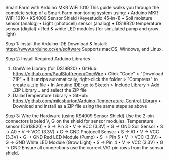 Smart Farm with Arduino MKR WiFi 1010
This guide walks you through the complete setup of a Smart Farm monitoring system using:
•	Arduino MKR WiFi 1010
•	KS4009 Sensor Shield (Keyestudio 45-in-1)
•	Soil moisture sensor (analog)
•	Light (photocell) sensor (analog)
•	DS18B20 temperature sensor (digital)
•	Red & white LED modules (for simulated pump and grow light)

Step 1: Install the Arduino IDE
Download & Install:
https://www.arduino.cc/en/software
Supports macOS, Windows, and Linux.

Step 2: Install Required Arduino Libraries
1. OneWire Library (for DS18B20)
•	GitHub: https://github.com/PaulStoffregen/OneWire
•	Click "Code" > "Download ZIP"
•	If it unzips automatically, right-click the folder > "Compress" to create a .zip file
•	In Arduino IDE: go to Sketch > Include Library > Add .ZIP Library... and select the ZIP file
2. DallasTemperature Library
•	GitHub: https://github.com/milesburton/Arduino-Temperature-Control-Library
•	Download and install as a ZIP file using the same steps as above

Step 3: Wire the Hardware (using KS4009 Sensor Shield)
Use the 2-pin connectors labeled V, G on the shield for sensor modules.
Temperature sensor (DS18B20)
•	S → Pin 3
•	V → VCC (3.3V)
•	G → GND
Soil Sensor
•	S → A0
•	V → VCC (3.3V)
•	G → GND
Photocell Sensor
•	S → A1
•	V → VCC (3.3V)
•	G → GND
Red LED Module (Pump)
•	S → Pin 5
•	V → VCC (3.3V)
•	G → GND
White LED Module (Grow Light)
•	S → Pin 4
•	V → VCC (3.3V)
•	G → GND
Ensure all connections use the correct V/G pin rows from the sensor shield.

